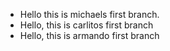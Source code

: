 - Hello this is michaels first branch.
- Hello, this is carlitos first branch
- Hello, this is armando first branch